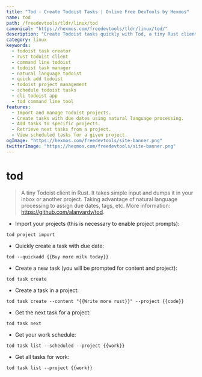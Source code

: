 ```yaml
---
title: "Tod - Create Todoist Tasks | Online Free DevTools by Hexmos"
name: tod
path: /freedevtools/tldr/linux/tod
canonical: "https://hexmos.com/freedevtools/tldr/linux/tod/"
description: "Create Todoist tasks quickly with Tod, a tiny Rust client. Manage projects, add due dates, and utilize natural language processing for efficient task management. Free online tool, no registration required."
category: linux
keywords:
  - todoist task creator
  - rust todoist client
  - command line todoist
  - todoist task manager
  - natural language todoist
  - quick add todoist
  - todoist project management
  - schedule todoist tasks
  - cli todoist app
  - tod command line tool
features:
  - Import and manage Todoist projects.
  - Create tasks with due dates using natural language processing.
  - Add tasks to specific projects.
  - Retrieve next tasks from a project.
  - View scheduled tasks for a given project.
ogImage: "https://hexmos.com/freedevtools/site-banner.png"
twitterImage: "https://hexmos.com/freedevtools/site-banner.png"
---
```


# tod

> A tiny Todoist client in Rust.
> It takes simple input and dumps it in your inbox or another project. Taking advantage of natural language processing to assign due dates, tags, etc.
> More information: <https://github.com/alanvardy/tod>.

- Import your projects (this is necessary to enable project prompts):

`tod project import`

- Quickly create a task with due date:

`tod --quickadd {{Buy more milk today}}`

- Create a new task (you will be prompted for content and project):

`tod task create`

- Create a task in a project:

`tod task create --content "{{Write more rust}}" --project {{code}}`

- Get the next task for a project:

`tod task next`

- Get your work schedule:

`tod task list --scheduled --project {{work}}`

- Get all tasks for work:

`tod task list --project {{work}}`
